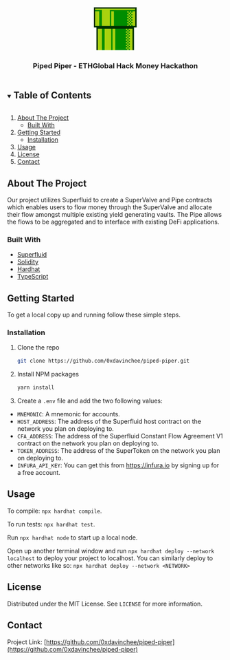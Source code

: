 <br />
<p align="center">

  <img src="images/pipe.png" alt="Logo" width="100" height="100">
  <h3 align="center">Piped Piper - ETHGlobal Hack Money Hackathon</h3>
</p>

<!-- TABLE OF CONTENTS -->
<details open="open">
  <summary><h2 style="display: inline-block">Table of Contents</h2></summary>
  <ol>
    <li>
      <a href="#about-the-project">About The Project</a>
      <ul>
        <li><a href="#built-with">Built With</a></li>
      </ul>
    </li>
    <li>
      <a href="#getting-started">Getting Started</a>
      <ul>
        <li><a href="#installation">Installation</a></li>
      </ul>
    </li>
    <li><a href="#usage">Usage</a></li>
    <li><a href="#license">License</a></li>
    <li><a href="#contact">Contact</a></li>
  </ol>
</details>

<!-- ABOUT THE PROJECT -->

## About The Project

Our project utilizes Superfluid to create a SuperValve and Pipe contracts which enables users to flow money through the SuperValve and allocate their flow amongst multiple existing yield generating vaults. The Pipe allows the flows to be aggregated and to interface with existing DeFi applications.

### Built With

-   [Superfluid](https://www.superfluid.finance/home)
-   [Solidity](https://soliditylang.org/)
-   [Hardhat](https://hardhat.org/)
-   [TypeScript](https://typescriptlang.org/)

<!-- GETTING STARTED -->

## Getting Started

To get a local copy up and running follow these simple steps.

### Installation

1. Clone the repo
    ```sh
    git clone https://github.com/0xdavinchee/piped-piper.git
    ```
2. Install NPM packages
    ```sh
    yarn install
    ```
3. Create a `.env` file and add the two following values:

-   `MNEMONIC`: A mnemonic for accounts.
-   `HOST_ADDRESS`: The address of the Superfluid host contract on the network you plan on deploying to.
-   `CFA_ADDRESS`: The address of the Superfluid Constant Flow Agreement V1 contract on the network you plan on deploying to.
-   `TOKEN_ADDRESS`: The address of the SuperToken on the network you plan on deploying to.
-   `INFURA_API_KEY`: You can get this from https://infura.io by signing up for a free account.

<!-- USAGE EXAMPLES -->

## Usage

To compile: `npx hardhat compile`.

To run tests: `npx hardhat test`.

Run `npx hardhat node` to start up a local node.

Open up another terminal window and run `npx hardhat deploy --network localhost` to deploy your project to localhost. You can similarly deploy to other networks like so: `npx hardhat deploy --network <NETWORK>`

<!-- LICENSE -->

## License

Distributed under the MIT License. See `LICENSE` for more information.

<!-- CONTACT -->

## Contact

Project Link: [https://github.com/0xdavinchee/piped-piper](https://github.com/0xdavinchee/piped-piper)
